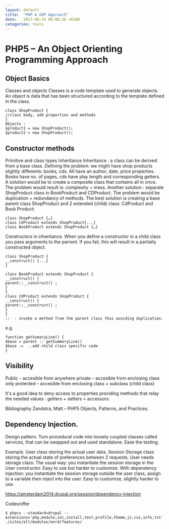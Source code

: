 ```yaml
---
layout: default
title:  "PHP A OOP Approach"
date:   2017-08-24 08:08:26 +0100
categories: tools
---
```



# PHP5 – An Object Orienting Programming Approach

## Object Basics

Classes and objects
Classes is a code template used to generate objects. An object is data that has been structured according to the template defined in the class.
```
class ShopProduct {
//class body, add properties and methods
}
Objects :
$product1 = new ShopProduct();
$product2 = new ShopProduct();
```

## Constructor methods 
Primitive and class types
Inheritance
Inheritance : a class can be derived from a base class.
Defining the problem: we might have shop products slightly differents: books, cds. All have an author, date, price properties. Books have  no. of pages, cds have play length and corresponding getters. 
A solution would be to create a composite class that contains all in once. The problem would result is: complexity + mess. Another solution : separate ShopProduct class in BookProduct and CDProduct. The problem would be duplication + redundancy of methods.
The best solution is creating a base parent class ShopProduct and 2 extended (child) class: CdProduct and Book Product:

```
class ShopProduct {…}
class CdProduct extends ShopProduct{...}
class BookProduct extends ShopProduct {…}
```
Constructors in inheritance. 
When you define a constructor in a child class you pass arguments to the parrent. If you fail, this will result in a partially constructed object.

```
class ShopProduct {
__construct() {...}
}

class BookProduct extends ShopProduct {
__construct() {
parent::__construct() ;
}
}
class CdProduct extends ShopProduct {
__construct() {
parent::__construct() ;
}
}
::  - invoke a method from the parent class thus avoiding duplication.
```
e.g.
```
function getSumaryLine() {
$base = parent :: getSummeryLine()
$base .=  ..add child class specific code
}
```

## Visibility
Public  - accesible from anywhere
private – accesible from enclosing class only
protected – accesible from enclosing class + subclass (child class)

It's a good idea to deny access to properties providing methods that relay the needed values : getters + setters = accessors.

Bibliography 
Zandstra, Matt – PHP5 Objects, Patterns, and Practices.

Dependency Injection.
-------------------------------------------------------------------------------------------------
Design pattern. Turn procedural code into loosely coupled classes called services, that can be swapped out and used standalone.
Ease the testing.

Example.
User class storing the actual user data. Session Storage class storing the actual state of preferences between 2 requests.
User needs storage class: The usual way: you instantiate the session storage in the User constructor. Easy to use but harder to customize.
With dependency injection: you instantiate the session storage outside the user class, assign to a variable then inject into the user. Easy to customize, slightly harder to use.

https://amsterdam2014.drupal.org/session/dependency-injection




Codesniffer

```
$ phpcs --standard=drupal --extensions='php,module,inc,install,test,profile,theme,js,css,info,txt' ./sites/all/modules/enrd/features/
```
